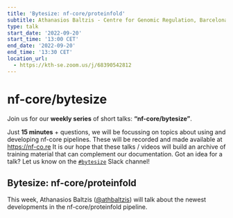 ```yaml
---
title: 'Bytesize: nf-core/proteinfold'
subtitle: Athanasios Baltzis - Centre for Genomic Regulation, Barcelona 
type: talk
start_date: '2022-09-20'
start_time: '13:00 CET'
end_date: '2022-09-20'
end_time: '13:30 CET'
location_url:
  - https://kth-se.zoom.us/j/68390542812
---
```


# nf-core/bytesize

Join us for our **weekly series** of short talks: **“nf-core/bytesize”**.

Just **15 minutes** + questions, we will be focussing on topics about using and developing nf-core pipelines.
These will be recorded and made available at <https://nf-co.re>
It is our hope that these talks / videos will build an archive of training material that can complement our documentation. Got an idea for a talk? Let us know on the [`#bytesize`](https://nfcore.slack.com/channels/bytesize) Slack channel!

## Bytesize: nf-core/proteinfold

This week, Athanasios Baltzis ([@athbaltzis](https://github.com/athbaltzis)) will  talk about the newest developments in the nf-core/proteinfold pipeline.
